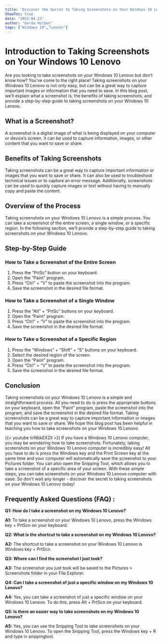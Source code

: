 ```yaml
---
title: "Discover the Secret to Taking Screenshots on Your Windows 10 Lenovo - You Won't Believe How Easy It Is!"
ShowToc: true 
date: "2023-04-23"
author: "Gerda Holben" 
tags: ["Windows 10","Lenovo"]
---
```

# Introduction to Taking Screenshots on Your Windows 10 Lenovo

Are you looking to take screenshots on your Windows 10 Lenovo but don’t know how? You’ve come to the right place! Taking screenshots on your Windows 10 Lenovo is not only easy, but can be a great way to capture important images or information that you need to save. In this blog post, we’ll explain what a screenshot is, the benefits of taking screenshots, and provide a step-by-step guide to taking screenshots on your Windows 10 Lenovo. 

## What is a Screenshot?

A screenshot is a digital image of what is being displayed on your computer or device’s screen. It can be used to capture information, images, or other content that you want to save or share. 

## Benefits of Taking Screenshots

Taking screenshots can be a great way to capture important information or images that you want to save or share. It can also be used to troubleshoot technical issues or to capture an error message. Additionally, screenshots can be used to quickly capture images or text without having to manually copy and paste the content. 

## Overview of the Process 

Taking screenshots on your Windows 10 Lenovo is a simple process. You can take a screenshot of the entire screen, a single window, or a specific region. In the following section, we’ll provide a step-by-step guide to taking screenshots on your Windows 10 Lenovo. 

## Step-by-Step Guide

### How to Take a Screenshot of the Entire Screen

1. Press the “PrtSc” button on your keyboard. 
2. Open the “Paint” program. 
3. Press “Ctrl” + “V” to paste the screenshot into the program. 
4. Save the screenshot in the desired file format. 

### How to Take a Screenshot of a Single Window

1. Press the “Alt” + “PrtSc” buttons on your keyboard. 
2. Open the “Paint” program. 
3. Press “Ctrl” + “V” to paste the screenshot into the program. 
4. Save the screenshot in the desired file format. 

### How to Take a Screenshot of a Specific Region

1. Press the “Windows” + “Shift” + “S” buttons on your keyboard. 
2. Select the desired region of the screen. 
3. Open the “Paint” program. 
4. Press “Ctrl” + “V” to paste the screenshot into the program. 
5. Save the screenshot in the desired file format. 

## Conclusion

Taking screenshots on your Windows 10 Lenovo is a simple and straightforward process. All you need to do is press the appropriate buttons on your keyboard, open the “Paint” program, paste the screenshot into the program, and save the screenshot in the desired file format. Taking screenshots can be a great way to capture important information or images that you want to save or share. We hope this blog post has been helpful in teaching you how to take screenshots on your Windows 10 Lenovo.

{{< youtube tirNbkEXZII >}} 
If you have a Windows 10 Lenovo computer, you may be wondering how to take screenshots. Fortunately, taking screenshots on your Windows 10 Lenovo computer is incredibly easy! All you have to do is press the Windows key and the Print Screen key at the same time and your computer will automatically save the screenshot to your Pictures folder. You can also open the Snipping Tool, which allows you to take a screenshot of a specific area of your screen. With these simple steps, you can take screenshots on your Windows 10 Lenovo computer with ease. So don't wait any longer - discover the secret to taking screenshots on your Windows 10 Lenovo today!

## Frequently Asked Questions (FAQ) :
**Q1: How do I take a screenshot on my Windows 10 Lenovo?**

**A1:** To take a screenshot on your Windows 10 Lenovo, press the Windows key + PrtScn on your keyboard. 

**Q2: What is the shortcut to take a screenshot on my Windows 10 Lenovo?**

**A2:** The shortcut to take a screenshot on your Windows 10 Lenovo is Windows key + PrtScn.

**Q3: Where can I find the screenshot I just took?**

**A3:** The screenshot you just took will be saved to the Pictures > Screenshots folder in your File Explorer.

**Q4: Can I take a screenshot of just a specific window on my Windows 10 Lenovo?**

**A4:** Yes, you can take a screenshot of just a specific window on your Windows 10 Lenovo. To do this, press Alt + PrtScn on your keyboard.

**Q5: Is there an easier way to take screenshots on my Windows 10 Lenovo?**

**A5:** Yes, you can use the Snipping Tool to take screenshots on your Windows 10 Lenovo. To open the Snipping Tool, press the Windows key + R and type in snippingtool.




